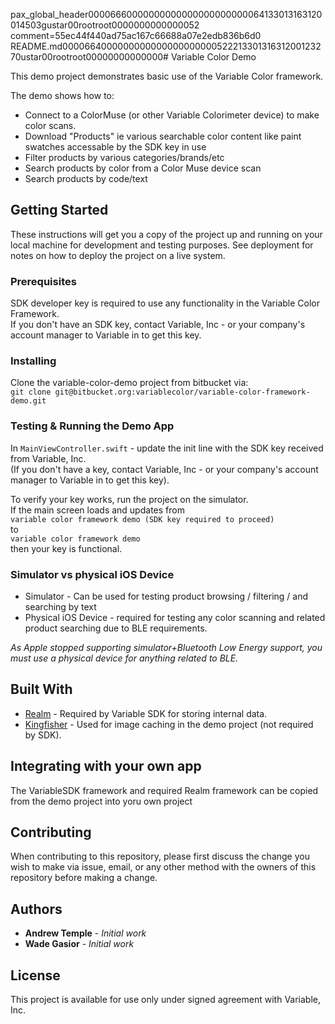 pax_global_header                                                                                   0000666 0000000 0000000 00000000064 13301316312 0014503 g                                                                                                    ustar 00root                            root                            0000000 0000000                                                                                                                                                                        52 comment=55ec44f440ad75ac167c66688a07e2edb836b6d0
                                                                                                                                                                                                                                                                                                                                                                                                                                                                            README.md                                                                                           0000664 0000000 0000000 00000005222 13301316312 0012327 0                                                                                                    ustar 00root                            root                            0000000 0000000                                                                                                                                                                        # Variable Color Demo

This demo project demonstrates basic use of the Variable Color framework.

The demo shows how to:

* Connect to a ColorMuse (or other Variable Colorimeter device) to make color scans.
* Download "Products" ie various searchable color content like paint swatches accessable by the SDK key in use
* Filter products by various categories/brands/etc
* Search products by color from a Color Muse device scan
* Search products by code/text

## Getting Started

These instructions will get you a copy of the project up and running on your local machine for development and testing purposes. See deployment for notes on how to deploy the project on a live system.

### Prerequisites

SDK developer key is required to use any functionality in the Variable Color Framework.  
If you don't have an SDK key, contact Variable, Inc - or your company's account manager to Variable in to get this key.

### Installing

Clone the variable-color-demo project from bitbucket via:  
`git clone git@bitbucket.org:variablecolor/variable-color-framework-demo.git`

### Testing & Running the Demo App

In `MainViewController.swift` - update the init line with the SDK key received from Variable, Inc.  
(If you don't have a key, contact Variable, Inc - or your company's account manager to Variable in to get this key).

To verify your key works, run the project on the simulator.  
If the main screen loads and updates from  
`variable color framework demo (SDK key required to proceed)`  
to  
`variable color framework demo`  
then your key is functional.

### Simulator vs physical iOS Device

* Simulator - Can be used for testing product browsing / filtering / and searching by text
* Physical iOS Device - required for testing any color scanning and related product searching due to BLE requirements.

_As Apple stopped supporting simulator+Bluetooth Low Energy support, you must use a physical device for anything related to BLE._

## Built With

* [Realm](https://realm.io/docs/objc/latest/) - Required by Variable SDK for storing internal data.
* [Kingfisher](https://github.com/onevcat/Kingfisher) - Used for image caching in the demo project (not required by SDK).

## Integrating with your own app

The VariableSDK framework and required Realm framework can be copied from the demo project into yoru own project

## Contributing

When contributing to this repository, please first discuss the change you wish to make via issue, email, or any other method with the owners of this repository before making a change.

## Authors

* **Andrew Temple** - _Initial work_
* **Wade Gasior** - _Initial work_

## License

This project is available for use only under signed agreement with Variable, Inc.
                                                                                                                                                                                                                                                                                                                                                                                                                                                                                                                                                                                                                                                                                                                                                                                                                                                                                                                                                                                                                                                                                                                                                                                                                                                                                                                                                                                                                                                                                                                                                                                                                                                                                                                                                                                                                                                                                                                                                                                                                                                                                                                                                                                                                                                                                                                                                                                                                                                                                                                                                                                                                                                                                                                                                                                                                                                                                                                                                                                                                                                                                                                                                                                                                                                                                                                                                                                                                                                                                                                                                                                                                                                                                                                                                                                                                                                                                                                                                                                                                                                                                                                                                                                                                                                                                                                                                                                                                                                                                                                                                                                                                                                                                                                                                                                                                                                                                                                                                                                                                                                                                                                                                                                                                                                                                                                                                                                                                                                                                                                                                                                                                                                                                                                                                                                                                                                                                                                                                                                                                                                                                                                                                                                                                                              
